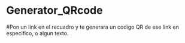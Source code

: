 # Generator_QRcode

#Pon un link en el recuadro y te generara un codigo QR de ese link en especifico, o algun texto.
